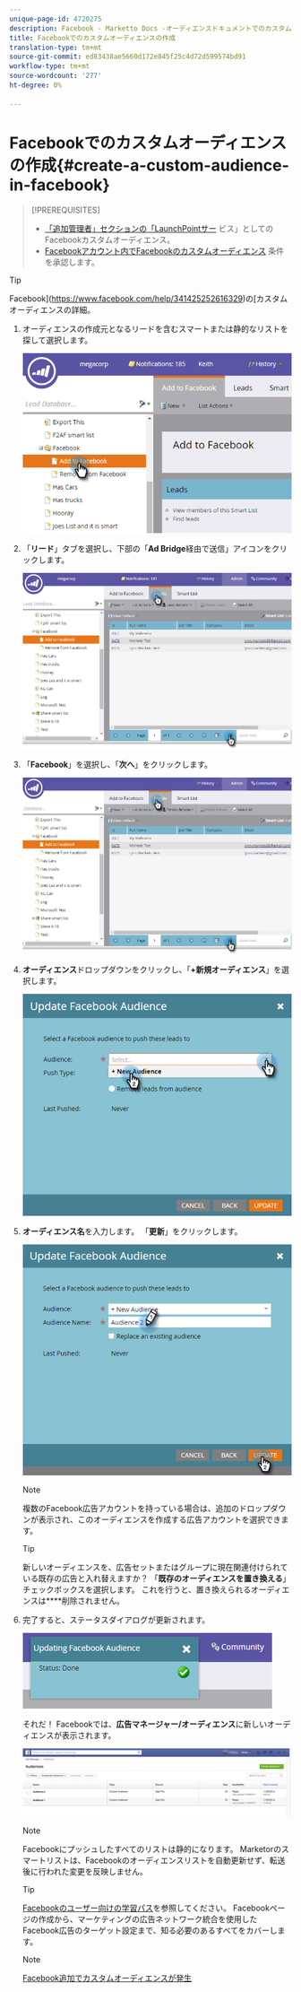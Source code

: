 ```yaml
---
unique-page-id: 4720275
description: Facebook - Marketto Docs -オーディエンスドキュメントでのカスタム製品の作成
title: Facebookでのカスタムオーディエンスの作成
translation-type: tm+mt
source-git-commit: ed83438ae5660d172e845f25c4d72d599574bd91
workflow-type: tm+mt
source-wordcount: '277'
ht-degree: 0%

---
```



# Facebookでのカスタムオーディエンスの作成{#create-a-custom-audience-in-facebook}

>[!PREREQUISITES]
>
>* [「追加管理者」セクションの「LaunchPointサー](/help/marketo/product-docs/demand-generation/ad-network-integrations/add-facebook-custom-audiences-as-a-launchpoint-service.md) ビス」としてのFacebookカスタムオーディエンス。
>* [Facebookアカウント内でFacebookのカスタムオーディエンス](https://www.facebook.com/ads/manage/customaudiences/tos.php) 条件を承認します。

>



>[!TIP]
>
>Facebook](https://www.facebook.com/help/341425252616329)の[カスタムオーディエンスの詳細。

1. オーディエンスの作成元となるリードを含むスマートまたは静的なリストを探して選択します。

   ![](assets/1.png)

1. 「**リード**」タブを選択し、下部の「**Ad Bridge**&#x200B;経由で送信」アイコンをクリックします。

   ![](assets/222.png)

1. 「**Facebook**」を選択し、「**次へ**」をクリックします。

   ![](assets/two.png)

1. **オーディエンス**&#x200B;ドロップダウンをクリックし、「**+新規オーディエンス**」を選択します。

   ![](assets/four.png)

1. **オーディエンス名**&#x200B;を入力します。 「**更新**」をクリックします。

   ![](assets/five.png)

   >[!NOTE]
   >
   >複数のFacebook広告アカウントを持っている場合は、追加のドロップダウンが表示され、このオーディエンスを作成する広告アカウントを選択できます。

   >[!TIP]
   >
   >新しいオーディエンスを、広告セットまたはグループに現在関連付けられている既存の広告と入れ替えますか？ 「**既存のオーディエンスを置き換える**」チェックボックスを選択します。 これを行うと、置き換えられるオーディエンスは&#x200B;****&#x200B;削除されません。

1. 完了すると、ステータスダイアログが更新されます。

   ![](assets/six.png)

   それだ！ Facebookでは、**広告マネージャー/オーディエンス**&#x200B;に新しいオーディエンスが表示されます。

   ![](assets/image2014-12-10-11-3a38-3a32.png)

   >[!NOTE]
   >
   >Facebookにプッシュしたすべてのリストは静的になります。 Marketorのスマートリストは、Facebookのオーディエンスリストを自動更新せず、転送後に行われた変更を反映しません。

   >[!TIP]
   >
   >[Facebookのユーザー向けの学習パス](https://facebook.exceedlms.com/student/enrollments/create_enrollment_from_token/BF9TqSaCvM73PP4ScjhCm4fi)を参照してください。 Facebookページの作成から、マーケティングの広告ネットワーク統合を使用したFacebook広告のターゲット設定まで、知る必要のあるすべてをカバーします。

   >[!NOTE]
   >
   >[Facebook追加でカスタムオーディエンスが発生](/help/marketo/product-docs/demand-generation/facebook/add-leads-to-a-custom-audience-in-facebook.md)
